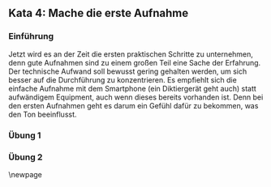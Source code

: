 ## Kata 4: Mache die erste Aufnahme

### Einführung

Jetzt wird es an der Zeit die ersten praktischen Schritte zu unternehmen, denn gute Aufnahmen sind zu einem großen Teil eine Sache der Erfahrung. Der technische Aufwand soll bewusst gering gehalten werden, um sich besser auf die Durchführung zu konzentrieren. Es empfiehlt sich die einfache Aufnahme mit dem Smartphone (ein Diktiergerät geht auch) statt aufwändigem Equipment, auch wenn dieses bereits vorhanden ist. Denn bei den ersten Aufnahmen geht es darum ein Gefühl dafür zu bekommen, was den Ton beeinflusst.

### Übung 1

### Übung 2

\newpage